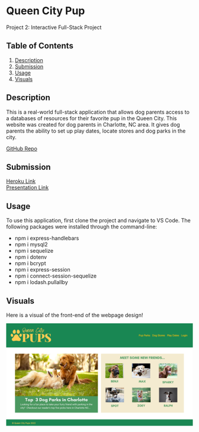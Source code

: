 # Queen City Pup

Project 2: Interactive Full-Stack Project

## Table of Contents
1. [Description](#description)
2. [Submission](#submission)
3. [Usage](#usage)
4. [Visuals](#visuals)

## Description
This is a real-world full-stack application that allows dog parents access to a databases of resources for their favorite pup in the Queen City. This website was created for dog parents in Charlotte, NC area. It gives dog parents the ability to set up play dates, locate stores and dog parks in the city. 

[GitHub Repo](https://github.com/tedtalktimmy/queen-city-pup)

## Submission

[Heroku Link](https://evening-river-11733.herokuapp.com/)
<br/>
[Presentation Link](https://docs.google.com/presentation/d/13dHvduKyoCZvayg_BHRo3I1a9Q05MyXc46AcNZSr31k/edit?usp=sharing)

## Usage
To use this application, first clone the project and navigate to VS Code. The following packages were installed through the command-line:
- npm i express-handlebars
- npm i mysql2
- npm i sequelize
- npm i dotenv
- npm i bcrypt
- npm i express-session
- npm i connect-session-sequelize
- npm i lodash.pullallby

## Visuals
Here is a visual of the front-end of the webpage design!

![Alt text](/public/images/Queen-City-Pups.png)